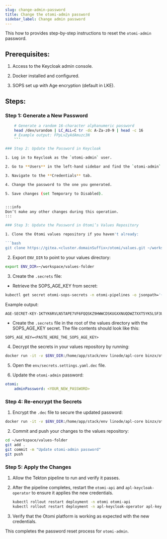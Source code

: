 ```yaml
---
slug: change-admin-password
title: Change the otomi-admin password
sidebar_label: Change admin password
---
```


This how to provides step-by-step instructions to reset the `otomi-admin` password.

## Prerequisites:

1. Access to the Keycloak admin console.

2. Docker  installed and configured.

3. SOPS set up with Age encryption (default in LKE).

## Steps:

### Step 1: Generate a New Password

```bash
    # Generate a random 16-character alphanumeric password
    head /dev/urandom | LC_ALL=C tr -dc A-Za-z0-9 | head -c 16
    # Example output: FPpLvZyAdAmuzc3N
    ```

### Step 2: Update the Password in Keycloak

1. Log in to Keycloak as the `otomi-admin` user.

2. Go to **Users** in the left-hand sidebar and find the `otomi-admin` user.

3. Navigate to the **Credentials** tab.

4. Change the password to the one you generated.

5. Save changes (set Temporary to Disabled).


:::info
Don’t make any other changes during this operation.
:::

### Step 3: Update the Password in Otomi’s Values Repository

1. Clone the Otomi values repository if you haven't already:

```bash
git clone https://gitea.<cluster.domainSuffix>/otomi/values.git ~/workspace/values-folder
```

2. Export `ENV_DIR` to point to your values directory:

```bash
export ENV_DIR=~/workspace/values-folder
```

3. Create the `.secrets` file:

- Retrieve the SOPS_AGE_KEY from secret:

```bash
kubectl get secret otomi-sops-secrets -n otomi-pipelines -o jsonpath='{.data.SOPS_AGE_KEY}' | base64 -d
```
Example output: 

```bash
AGE-SECRET-KEY-1KTYK6RVLN5TAPE7VF6FQQSKZ9HWWCDSKUGXXNUQDWZ7XXT5YK5LSF3UTKQ
```

- Create the `.secrets` file in the root of the values directory with the SOPS_AGE_KEY secret. The file contents should look like this:

```
SOPS_AGE_KEY=<PASTE_HERE_THE_SOPS_AGE_KEY>
```

4. Decrypt the secrets in your values repository by running:

```bash
docker run -it -v $ENV_DIR:/home/app/stack/env linode/apl-core binzx/otomi decrypt
```

5. Open the `env/secrets.settings.yaml.dec` file.

6. Update the `otomi-admin` password:

```yaml
otomi:
    adminPassword: <YOUR_NEW_PASSWORD>
```

### Step 4: Re-encrypt the Secrets

1. Encrypt the `.dec` file to secure the updated password:

```bash
docker run -it -v $ENV_DIR:/home/app/stack/env linode/apl-core binzx/otomi encrypt
```

2. Commit and push your changes to the values repository:

```bash
cd ~/workspace/values-folder
git add .
git commit -m "Update otomi-admin password"
git push
```

### Step 5: Apply the Changes

1. Allow the Tekton pipeline to run and verify it passes.

2. After the pipeline completes, restart the `otomi-api` and `apl-keycloak-operator` to ensure it applies the new credentials.
    
    ```bash
    kubectl rollout restart deployment -n otomi otomi-api
    kubectl rollout restart deployment -n apl-keycloak-operator apl-keycloak-operator
    ```

3. Verify that the Otomi platform is working as expected with the new credentials.


This completes the password reset process for `otomi-admin`.
